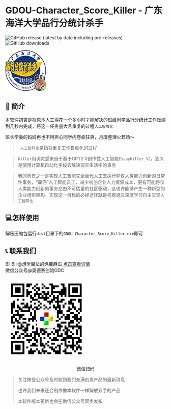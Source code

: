 # GDOU-Character_Score_Killer - 广东海洋大学品行分统计杀手

![GitHub release (latest by date including pre-releases)](https://img.shields.io/github/v/release/leoweyr/GDOU-Character_Score_Killer?include_prereleases) ![GitHub downloads](https://img.shields.io/github/downloads/leoweyr/GDOU-Character_Score_Killer/total?color=%2393C419)

![avatar](img/icon.gif)

## 🎨 简介

本软件初衷是将原本人工得花一个多小时才能解决的班级同学品行分统计工作压缩到几秒内完成，将这一任务量大且重复的过程`人工智障化`

班长学委的妈妈再也不用担心同学内卷疯狂爽，月度整理火葬场～

> ` 人工智障化`是指将重复工作自动化的过程

> `Killer`用词灵感来自于基于GPT2.0创作性人工智能`EssayKiller_V2`，涵义是使用计算机自动化手段去解决现实生活中的事务

> 我的愿景之一是实现人工智能完全替代人工去执行非仅人类能力创新的日常性事务，“雇佣”人工智能员工，减少初创企业人力资源成本，更有可能将仅人类能力创新的事务交由不可估量的社区驱动，这也许能够产生一种新型的企业组织架构。实现这一目标的必经途径就是机器通过深度学习自主实现`人工智障化`

## 💻怎样使用

解压压缩包运行`dist`目录下的`GDOU-Character_Score_Killer.exe`即可

## 📞 联系我们

BiliBili@想学魔法的炜翼麻瓜 [点击查看详情](https://space.bilibili.com/381580563)  
微信公众号@奥德赛创始ODC

![](img/odcori.gif)

<center>微信扫码</center>

> 关注微信公众号及时收到我们充满创意产品的最新消息
>
> 也许我们未来还会制作像本软件一样解放双手的产品
>
> 本软件版本更新也会在微信公众号同步发布

